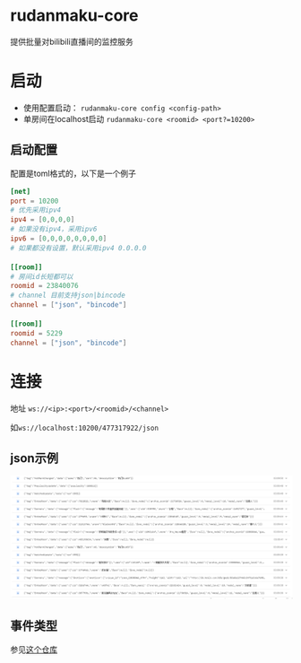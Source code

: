 # rudanmaku-core
提供批量对bilibili直播间的监控服务
# 启动
- 使用配置启动： `rudanmaku-core config <config-path>`
- 单房间在localhost启动 `rudanmaku-core <roomid> <port?=10200>`
## 启动配置
配置是toml格式的，以下是一个例子
```toml
[net]
port = 10200
# 优先采用ipv4
ipv4 = [0,0,0,0]
# 如果没有ipv4，采用ipv6
ipv6 = [0,0,0,0,0,0,0,0]
# 如果都没有设置，默认采用ipv4 0.0.0.0

[[room]]
# 房间id长短都可以
roomid = 23840076
# channel 目前支持json|bincode
channel = ["json", "bincode"]

[[room]]
roomid = 5229
channel = ["json", "bincode"]
```


# 连接
地址 `ws://<ip>:<port>/<roomid>/<channel>`

如`ws://localhost:10200/477317922/json`
## json示例
![json示例](./.readme/example.png)
## 事件类型
参见[这个仓库](https://github.com/4t145/bilive-danmaku)
